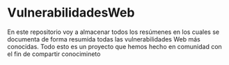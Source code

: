 # VulnerabilidadesWeb

En este repositorio voy a almacenar todos los resúmenes en los cuales se documenta de forma resumida todas las vulnerabilidades Web más conocidas.
Todo esto es un proyecto que hemos hecho en comunidad con el fin de compartir conocimineto
